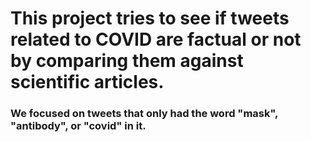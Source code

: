 # This project tries to see if tweets related to COVID are factual or not by comparing them against scientific articles.
### We focused on tweets that only had the word "mask", "antibody", or "covid" in it.
